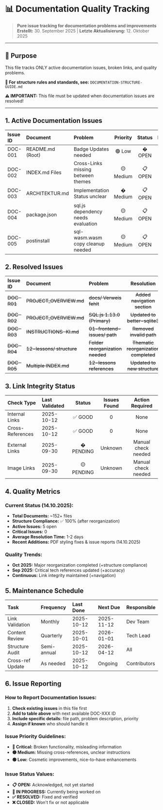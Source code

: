 # 📊 Documentation Quality Tracking

> **Pure issue tracking for documentation problems and improvements**  
> **Erstellt:** 30. September 2025 | **Letzte Aktualisierung:** 12. Oktober 2025

---

## 🎯 **Purpose**

This file tracks ONLY active documentation issues, broken links, and quality problems. 

**📍 For structure rules and standards, see:** `DOCUMENTATION-STRUCTURE-GUIDE.md`

**⚠️ IMPORTANT:** This file must be updated when documentation issues are resolved!

---

## **1. Active Documentation Issues**

| Issue ID | Document | Problem | Priority | Status | Reported | Assigned |
|:---------|:---------|:--------|:--------:|:------:|:--------:|:--------:|
| DOC-001 | README.md (Root) | Badge Updates needed | 🟢 Low | � OPEN | 2025-10-12 | - |
| DOC-002 | INDEX.md Files | Cross-Links missing between themes | 🟡 Medium | 📋 OPEN | 2025-10-12 | - |
| DOC-003 | ARCHITEKTUR.md | Implementation Status unclear | � Medium | 📋 OPEN | 2025-10-12 | - |
| DOC-004 | package.json | sql.js dependency needs evaluation | 🟡 Medium | 📋 OPEN | 2025-10-12 | - |
| DOC-005 | postinstall | sql-wasm.wasm copy cleanup needed | 🟡 Medium | 📋 OPEN | 2025-10-12 | - |

## **2. Resolved Issues**

| Issue ID | Document | Problem | Resolution | Resolved Date |
|:---------|:---------|:--------|:----------:|:-------------:|
| ~~DOC-R01~~ | ~~PROJECT_OVERVIEW.md~~ | ~~docs/ Verweis fehlt~~ | ~~Added navigation section~~ | ~~30.09.2025~~ |
| ~~DOC-R02~~ | ~~PROJECT_OVERVIEW.md~~ | ~~SQL.js 1.13.0 (Primary)~~ | ~~Updated to better-sqlite3~~ | ~~30.09.2025~~ |
| ~~DOC-R03~~ | ~~INSTRUCTIONS-KI.md~~ | ~~01-frontend-issues/ path~~ | ~~Removed invalid path~~ | ~~30.09.2025~~ |
| ~~DOC-R04~~ | ~~12-lessons/ structure~~ | ~~Folder reorganization needed~~ | ~~Thematic reorganization completed~~ | ~~12.10.2025~~ |
| ~~DOC-R05~~ | ~~Multiple INDEX.md~~ | ~~12-lessons references~~ | ~~Updated to new structure~~ | ~~12.10.2025~~ |

## **3. Link Integrity Status**

| Check Type | Last Validated | Status | Issues Found | Action Required |
|:-----------|:---------------|:------:|:------------:|:---------------:|
| Internal Links | 2025-10-12 | ✅ GOOD | 0 | None |
| Cross-References | 2025-10-12 | ✅ GOOD | 0 | None |
| External Links | 2025-09-30 | � PENDING | Unknown | Manual check needed |
| Image Links | 2025-09-30 | 🟡 PENDING | Unknown | Manual check needed |

## **4. Quality Metrics**

### **Current Status (14.10.2025):**
- **Total Documents:** ~152+ files
- **Structure Compliance:** ✅ 100% (after reorganization)
- **Active Issues:** 5 open
- **Critical Issues:** 0
- **Average Resolution Time:** 1-2 days
- **Recent Additions:** PDF styling fixes & issue reports (14.10.2025)

### **Quality Trends:**
- **Oct 2025:** Major reorganization completed (+structure compliance)
- **Sep 2025:** Critical tech references updated (+accuracy)
- **Continuous:** Link integrity maintained (+navigation)

## **5. Maintenance Schedule**

| Task | Frequency | Last Done | Next Due | Responsible |
|:-----|:----------|:----------|:---------|:-----------|
| Link Validation | Monthly | 2025-10-12 | 2025-11-12 | Dev Team |
| Content Review | Quarterly | 2025-10-01 | 2026-01-01 | Tech Lead |
| Structure Audit | Semi-annual | 2025-10-12 | 2026-04-12 | All |
| Cross-ref Update | As needed | 2025-10-12 | Ongoing | Contributors |

## **6. Issue Reporting**

### **How to Report Documentation Issues:**
1. **Check existing issues** in this file first
2. **Add to table above** with next available DOC-XXX ID
3. **Include specific details:** file path, problem description, priority
4. **Assign if known** who should handle it

### **Issue Priority Guidelines:**
- **🔴 Critical:** Broken functionality, misleading information
- **🟡 Medium:** Missing cross-references, unclear instructions  
- **🟢 Low:** Cosmetic improvements, nice-to-have enhancements

### **Issue Status Values:**
- **📋 OPEN:** Acknowledged, not yet started
- **🔄 IN PROGRESS:** Currently being worked on
- **✅ RESOLVED:** Fixed and verified
- **❌ CLOSED:** Won't fix or not applicable